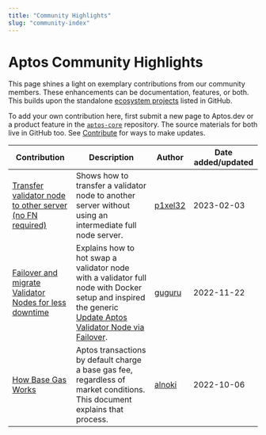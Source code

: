 ```yaml
---
title: "Community Highlights"
slug: "community-index"
---
```


# Aptos Community Highlights

This page shines a light on exemplary contributions from our community members. These enhancements can be documentation, features, or both. This builds upon the standalone [ecosystem projects](https://github.com/aptos-foundation/ecosystem-projects) listed in GitHub.

To add your own contribution here, first submit a new page to Aptos.dev or a product feature in the [`aptos-core`](https://github.com/aptos-labs/aptos-core) repository. The source materials for both live in GitHub too. See [Contribute](../index) for ways to make updates.

| Contribution | Description | Author | Date added/updated |
| --- | --- | --- | --- |
| [Transfer validator node to other server (no FN required)](https://forum.aptoslabs.com/t/transfer-validator-node-to-other-server-no-fn-required/194629/1) | Shows how to transfer a validator node to another server without using an intermediate full node server. | [p1xel32](https://forum.aptoslabs.com/u/p1xel32) | 2023-02-03 |
| [Failover and migrate Validator Nodes for less downtime](https://forum.aptoslabs.com/t/failover-and-migrate-validator-nodes-for-less-downtime/144846) | Explains how to hot swap a validator node with a validator full node with Docker setup and inspired the generic [Update Aptos Validator Node via Failover](../../nodes/validator-node/operator/update-validator-node.md). | [guguru](https://forum.aptoslabs.com/u/guguru) | 2022-11-22 |
| [How Base Gas Works](../../concepts/base-gas.md) | Aptos transactions by default charge a base gas fee, regardless of market conditions. This document explains that process. | [alnoki](https://github.com/alnoki) | 2022-10-06 |
